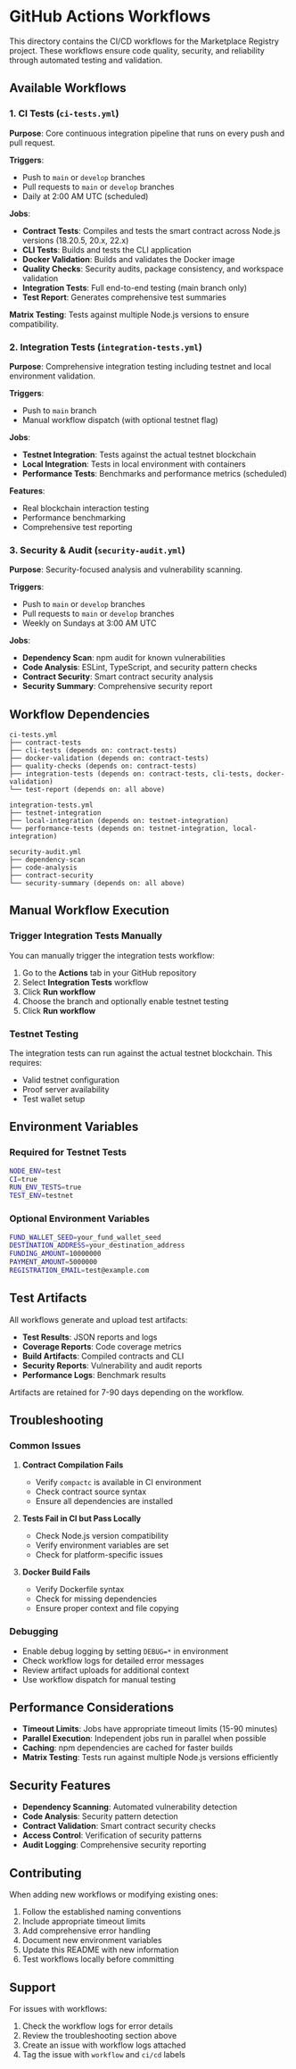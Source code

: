 # GitHub Actions Workflows

This directory contains the CI/CD workflows for the Marketplace Registry project. These workflows ensure code quality, security, and reliability through automated testing and validation.

## Available Workflows

### 1. CI Tests (`ci-tests.yml`)

**Purpose**: Core continuous integration pipeline that runs on every push and pull request.

**Triggers**:
- Push to `main` or `develop` branches
- Pull requests to `main` or `develop` branches
- Daily at 2:00 AM UTC (scheduled)

**Jobs**:
- **Contract Tests**: Compiles and tests the smart contract across Node.js versions (18.20.5, 20.x, 22.x)
- **CLI Tests**: Builds and tests the CLI application
- **Docker Validation**: Builds and validates the Docker image
- **Quality Checks**: Security audits, package consistency, and workspace validation
- **Integration Tests**: Full end-to-end testing (main branch only)
- **Test Report**: Generates comprehensive test summaries

**Matrix Testing**: Tests against multiple Node.js versions to ensure compatibility.

### 2. Integration Tests (`integration-tests.yml`)

**Purpose**: Comprehensive integration testing including testnet and local environment validation.

**Triggers**:
- Push to `main` branch
- Manual workflow dispatch (with optional testnet flag)

**Jobs**:
- **Testnet Integration**: Tests against the actual testnet blockchain
- **Local Integration**: Tests in local environment with containers
- **Performance Tests**: Benchmarks and performance metrics (scheduled)

**Features**:
- Real blockchain interaction testing
- Performance benchmarking
- Comprehensive test reporting

### 3. Security & Audit (`security-audit.yml`)

**Purpose**: Security-focused analysis and vulnerability scanning.

**Triggers**:
- Push to `main` or `develop` branches
- Pull requests to `main` or `develop` branches
- Weekly on Sundays at 3:00 AM UTC

**Jobs**:
- **Dependency Scan**: npm audit for known vulnerabilities
- **Code Analysis**: ESLint, TypeScript, and security pattern checks
- **Contract Security**: Smart contract security analysis
- **Security Summary**: Comprehensive security report

## Workflow Dependencies

```
ci-tests.yml
├── contract-tests
├── cli-tests (depends on: contract-tests)
├── docker-validation (depends on: contract-tests)
├── quality-checks (depends on: contract-tests)
├── integration-tests (depends on: contract-tests, cli-tests, docker-validation)
└── test-report (depends on: all above)

integration-tests.yml
├── testnet-integration
├── local-integration (depends on: testnet-integration)
└── performance-tests (depends on: testnet-integration, local-integration)

security-audit.yml
├── dependency-scan
├── code-analysis
├── contract-security
└── security-summary (depends on: all above)
```

## Manual Workflow Execution

### Trigger Integration Tests Manually

You can manually trigger the integration tests workflow:

1. Go to the **Actions** tab in your GitHub repository
2. Select **Integration Tests** workflow
3. Click **Run workflow**
4. Choose the branch and optionally enable testnet testing
5. Click **Run workflow**

### Testnet Testing

The integration tests can run against the actual testnet blockchain. This requires:

- Valid testnet configuration
- Proof server availability
- Test wallet setup

## Environment Variables

### Required for Testnet Tests

```bash
NODE_ENV=test
CI=true
RUN_ENV_TESTS=true
TEST_ENV=testnet
```

### Optional Environment Variables

```bash
FUND_WALLET_SEED=your_fund_wallet_seed
DESTINATION_ADDRESS=your_destination_address
FUNDING_AMOUNT=10000000
PAYMENT_AMOUNT=5000000
REGISTRATION_EMAIL=test@example.com
```

## Test Artifacts

All workflows generate and upload test artifacts:

- **Test Results**: JSON reports and logs
- **Coverage Reports**: Code coverage metrics
- **Build Artifacts**: Compiled contracts and CLI
- **Security Reports**: Vulnerability and audit reports
- **Performance Logs**: Benchmark results

Artifacts are retained for 7-90 days depending on the workflow.

## Troubleshooting

### Common Issues

1. **Contract Compilation Fails**
   - Verify `compactc` is available in CI environment
   - Check contract source syntax
   - Ensure all dependencies are installed

2. **Tests Fail in CI but Pass Locally**
   - Check Node.js version compatibility
   - Verify environment variables are set
   - Check for platform-specific issues

3. **Docker Build Fails**
   - Verify Dockerfile syntax
   - Check for missing dependencies
   - Ensure proper context and file copying

### Debugging

- Enable debug logging by setting `DEBUG=*` in environment
- Check workflow logs for detailed error messages
- Review artifact uploads for additional context
- Use workflow dispatch for manual testing

## Performance Considerations

- **Timeout Limits**: Jobs have appropriate timeout limits (15-90 minutes)
- **Parallel Execution**: Independent jobs run in parallel when possible
- **Caching**: npm dependencies are cached for faster builds
- **Matrix Testing**: Tests run against multiple Node.js versions efficiently

## Security Features

- **Dependency Scanning**: Automated vulnerability detection
- **Code Analysis**: Security pattern detection
- **Contract Validation**: Smart contract security checks
- **Access Control**: Verification of security patterns
- **Audit Logging**: Comprehensive security reporting

## Contributing

When adding new workflows or modifying existing ones:

1. Follow the established naming conventions
2. Include appropriate timeout limits
3. Add comprehensive error handling
4. Document new environment variables
5. Update this README with new information
6. Test workflows locally before committing

## Support

For issues with workflows:

1. Check the workflow logs for error details
2. Review the troubleshooting section above
3. Create an issue with workflow logs attached
4. Tag the issue with `workflow` and `ci/cd` labels

